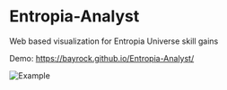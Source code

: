 # Entropia-Analyst
Web based visualization for Entropia Universe skill gains

Demo: https://bayrock.github.io/Entropia-Analyst/

![Example](https://cdn.discordapp.com/attachments/749481679533375579/893797549008359464/unknown.png)
